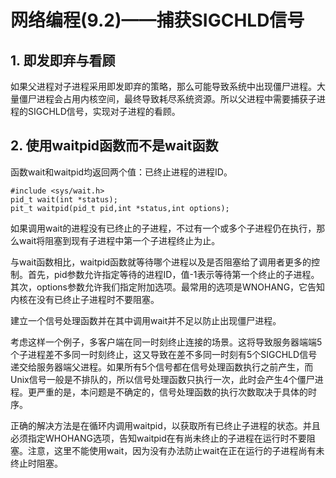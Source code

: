 # 网络编程(9.2)——捕获SIGCHLD信号 #

## 1. 即发即弃与看顾 ##

如果父进程对子进程采用即发即弃的策略，那么可能导致系统中出现僵尸进程。大量僵尸进程会占用内核空间，最终导致耗尽系统资源。所以父进程中需要捕获子进程的SIGCHLD信号，实现对子进程的看顾。

## 2. 使用waitpid函数而不是wait函数 ##

函数wait和waitpid均返回两个值：已终止进程的进程ID。

```
#include <sys/wait.h>
pid_t wait(int *status);
pit_t waitpid(pid_t pid,int *status,int options);
```

如果调用wait的进程没有已终止的子进程，不过有一个或多个子进程仍在执行，那么wait将阻塞到现有子进程中第一个子进程终止为止。

与wait函数相比，waitpid函数就等待哪个进程以及是否阻塞给了调用者更多的控制。首先，pid参数允许指定等待的进程ID，值-1表示等待第一个终止的子进程。其次，options参数允许我们指定附加选项。最常用的选项是WNOHANG，它告知内核在没有已终止子进程时不要阻塞。

建立一个信号处理函数并在其中调用wait并不足以防止出现僵尸进程。

考虑这样一个例子，多客户端在同一时刻终止连接的场景。这将导致服务器端端5个子进程差不多同一时刻终止，这又导致在差不多同一时刻有5个SIGCHLD信号递交给服务器端父进程。如果所有5个信号都在信号处理函数执行之前产生，而Unix信号一般是不排队的，所以信号处理函数只执行一次，此时会产生4个僵尸进程。更严重的是，本问题是不确定的，信号处理函数的执行次数取决于具体的时序。

正确的解决方法是在循环内调用waitpid，以获取所有已终止子进程的状态。并且必须指定WHOHANG选项，告知waitpid在有尚未终止的子进程在运行时不要阻塞。注意，这里不能使用wait，因为没有办法防止wait在正在运行的子进程尚有未终止时阻塞。